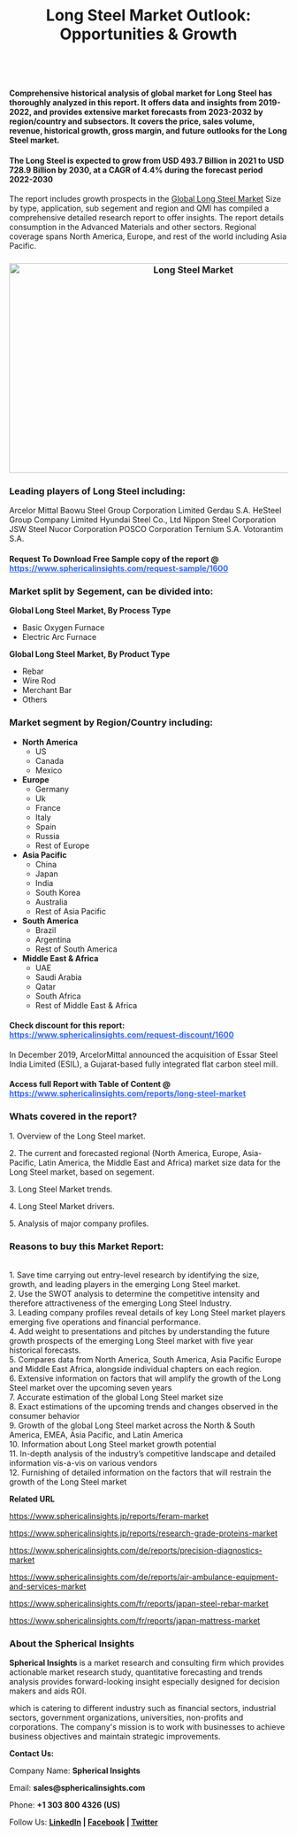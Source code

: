 <h1 style="text-align: center;">Long Steel Market Outlook: Opportunities &amp; Growth</h1>
<p>&nbsp;</p>
<p>&nbsp;</p>
<p><strong>Comprehensive historical analysis of global market for Long Steel has thoroughly analyzed in this report. It offers data and insights from 2019-2022, and provides extensive market forecasts from 2023-2032 by region/country and subsectors. It covers the price, sales volume, revenue, historical growth, gross margin, and future outlooks for the Long Steel market.</strong></p>
<h4><strong>The Long Steel is expected to grow from USD 493.7 Billion in 2021 to USD 728.9 Billion by 2030, at a CAGR of 4.4% dur&shy;&shy;&shy;&shy;&shy;ing the forecast period 2022-2030</strong></h4>
<p>The report includes growth prospects in the <a href="https://www.sphericalinsights.com/reports/long-steel-market" target="_blank">Global Long Steel Market</a> Size by type, application, sub segement and region and QMI has compiled a comprehensive detailed research report to offer insights. The report details consumption in the Advanced Materials and other sectors. Regional coverage spans North America, Europe, and rest of the world including Asia Pacific.</p>
<h3 style="text-align: center;"><strong><img src="https://www.sphericalinsights.com/images/rd/long-steel.png" alt="Long Steel Market " width="650" height="379" /></strong></h3>
<h3><strong>Leading players of Long Steel including:</strong></h3>
<p>Arcelor Mittal Baowu Steel Group Corporation Limited Gerdau S.A. HeSteel Group Company Limited Hyundai Steel Co., Ltd Nippon Steel Corporation JSW Steel Nucor Corporation POSCO Corporation Ternium S.A. Votorantim S.A.</p>
<h4>Request To Download Free Sample copy of the report  @ <span style="color: #3366ff;"><a style="color: #3366ff;" href="https://www.sphericalinsights.com/request-sample/1600" target="_blank">https://www.sphericalinsights.com/request-sample/1600</a></span></h4>
<h3><strong>Market split by Segement, can be divided into:</strong></h3>
<p><strong>Global Long Steel Market, By Process Type</strong></p>
<ul>
<li>Basic Oxygen Furnace&nbsp;</li>
<li>Electric Arc Furnace</li>
</ul>
<p><strong>Global Long Steel Market, By Product Type</strong></p>
<ul>
<li>Rebar</li>
<li>Wire Rod</li>
<li>Merchant Bar</li>
<li>Others</li>
</ul>
<h3><strong>Market segment by Region/Country including:</strong></h3>
<ul>
<li><strong>North America</strong>
<ul>
<li>US</li>
<li>Canada</li>
<li>Mexico</li>
</ul>
</li>
<li><strong>Europe</strong>
<ul>
<li>Germany</li>
<li>Uk</li>
<li>France</li>
<li>Italy</li>
<li>Spain</li>
<li>Russia</li>
<li>Rest of Europe</li>
</ul>
</li>
<li><strong>Asia Pacific</strong>
<ul>
<li>China</li>
<li>Japan</li>
<li>India</li>
<li>South Korea</li>
<li>Australia</li>
<li>Rest of Asia Pacific</li>
</ul>
</li>
<li><strong>South America</strong>
<ul>
<li>Brazil</li>
<li>Argentina</li>
<li>Rest of South America</li>
</ul>
</li>
<li><strong>Middle East &amp; Africa</strong>
<ul>
<li>UAE</li>
<li>Saudi Arabia</li>
<li>Qatar</li>
<li>South Africa</li>
<li>Rest of Middle East &amp; Africa</li>
</ul>
</li>
</ul>
<h4>Check discount for this report: <span style="color: #3366ff;"><a style="color: #3366ff;" href="https://www.sphericalinsights.com/request-discount/1600" target="_blank">https://www.sphericalinsights.com/request-discount/1600</a></span></h4>
<p>In December 2019, ArcelorMittal announced the acquisition of Essar Steel India Limited (ESIL), a Gujarat-based fully integrated flat carbon steel mill.</p>
<h4>Access full Report with Table of Content @ <span style="color: #3366ff;"><a style="color: #3366ff;" href="https://www.sphericalinsights.com/reports/long-steel-market" target="_blank">https://www.sphericalinsights.com/reports/long-steel-market</a></span></h4>
<h3><strong>Whats covered in the report?</strong></h3>
<p>1. Overview of the Long Steel market.</p>
<p>2. The current and forecasted regional (North America, Europe, Asia-Pacific, Latin America, the Middle East and Africa) market size data for the Long Steel market, based on segement.</p>
<p>3. Long Steel Market trends.</p>
<p>4. Long Steel Market drivers.</p>
<p>5. Analysis of major company profiles.</p>
<h3><strong>Reasons to buy this Market Report:</strong></h3>
<p><br /> 1. Save time carrying out entry-level research by identifying the size, growth, and leading players in the emerging Long Steel market.<br /> 2. Use the SWOT analysis to determine the competitive intensity and therefore attractiveness of the emerging Long Steel Industry.<br /> 3. Leading company profiles reveal details of key Long Steel market players emerging five operations and financial performance.<br /> 4. Add weight to presentations and pitches by understanding the future growth prospects of the emerging Long Steel market with five year historical forecasts.<br /> 5. Compares data from North America, South America, Asia Pacific Europe and Middle East Africa, alongside individual chapters on each region.<br /> 6. Extensive information on factors that will amplify the growth of the Long Steel market over the upcoming seven years<br /> 7. Accurate estimation of the global Long Steel market size <br /> 8. Exact estimations of the upcoming trends and changes observed in the consumer behavior <br /> 9. Growth of the global Long Steel market across the North &amp; South America, EMEA, Asia Pacific, and Latin America<br /> 10. Information about Long Steel market growth potential<br /> 11. In-depth analysis of the industry&rsquo;s competitive landscape and detailed information vis-a-vis on various vendors<br /> 12. Furnishing of detailed information on the factors that will restrain the growth of the Long Steel market</p>
<p><strong>Related URL</strong></p>
<p><a href="https://www.sphericalinsights.jp/reports/feram-market">https://www.sphericalinsights.jp/reports/feram-market</a>&nbsp;</p>
<p><a href="https://www.sphericalinsights.jp/reports/research-grade-proteins-market">https://www.sphericalinsights.jp/reports/research-grade-proteins-market</a>&nbsp;</p>
<p><a href="https://www.sphericalinsights.com/de/reports/precision-diagnostics-market">https://www.sphericalinsights.com/de/reports/precision-diagnostics-market</a>&nbsp;</p>
<p><a href="https://www.sphericalinsights.com/de/reports/air-ambulance-equipment-and-services-market">https://www.sphericalinsights.com/de/reports/air-ambulance-equipment-and-services-market</a>&nbsp;</p>
<p><a href="https://www.sphericalinsights.com/fr/reports/japan-steel-rebar-market">https://www.sphericalinsights.com/fr/reports/japan-steel-rebar-market</a>&nbsp;</p>
<p><a href="https://www.sphericalinsights.com/fr/reports/japan-mattress-market">https://www.sphericalinsights.com/fr/reports/japan-mattress-market</a>&nbsp;</p>
<h3><strong>About the Spherical Insights</strong></h3>
<p><strong>Spherical Insights</strong> is a market research and consulting firm which provides actionable market research study, quantitative forecasting and trends analysis provides forward-looking insight especially designed for decision makers and aids ROI.</p>
<p>which is catering to different industry such as financial sectors, industrial sectors, government organizations, universities, non-profits and corporations. The company's mission is to work with businesses to achieve business objectives and maintain strategic improvements.</p>
<p><strong>Contact Us:</strong></p>
<p>Company Name: <strong>Spherical Insights</strong></p>
<p>Email: <strong>sales@sphericalinsights.com</strong></p>
<p>Phone: <strong>+1 303 800 4326 (US)</strong></p>
<p>Follow Us: <strong><a href="https://www.linkedin.com/company/spherical-insight/"><u>LinkedIn</u></a> | <a href="https://www.facebook.com/sphericalinsights22"><u>Facebook</u></a> | <a href="https://twitter.com/SInsights_US"><u>Twitter</u></a></strong></p>
<p>&nbsp;</p>
